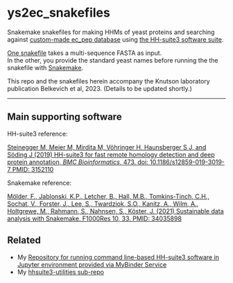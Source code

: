# ys2ec_snakefiles

Snakemake snakefiles for making HHMs of yeast proteins and searching against [custom-made ec_pep database](https://github.com/soedinglab/hh-suite/wiki#building-customized-databases) using [the HH-suite3 software suite](https://pubmed.ncbi.nlm.nih.gov/31521110/).

[One snakefile](https://github.com/fomightez/ys2ec_snakefiles/blob/main/snakefile_using_FASTA_file_for_making_hhms_of_yeast_proteins_and_searching_ec_pep_database) takes a multi-sequence FASTA as input.  
In the other, you provide the standard yeast names before running the the snakefile with [Snakemake](https://pubmed.ncbi.nlm.nih.gov/34035898/).

This repo and the snakefiles herein accompany the Knutson laboratory publication Belkevich et al, 2023. (Details to be updated shortly.)

------------------------



Main supporting software
-----------------------

HH-suite3 reference:

[Steinegger M, Meier M, Mirdita M, Vöhringer H, Haunsberger S J, and Söding J (2019)
HH-suite3 for fast remote homology detection and deep protein annotation, *BMC Bioinformatics*, 473. doi: 10.1186/s12859-019-3019-7 PMID: 3152110](https://pubmed.ncbi.nlm.nih.gov/31521110/)


Snakemake reference:

[Mölder, F., Jablonski, K.P., Letcher, B., Hall, M.B., Tomkins-Tinch, C.H., Sochat, V., Forster, J., Lee, S., Twardziok, S.O., Kanitz, A., Wilm, A., Holtgrewe, M., Rahmann, S., Nahnsen, S., Köster, J. (2021) Sustainable data analysis with Snakemake. F1000Res 10, 33. PMID: 34035898](https://pubmed.ncbi.nlm.nih.gov/34035898/)

Related
-------

- My [Repository for running command line-based HH-suite3 software in Jupyter environment provided via MyBinder Service](https://github.com/fomightez/hhsuite3-binder/)
- My [hhsuite3-utilities sub-repo](https://github.com/fomightez/sequencework/tree/master/hhsuite3-utilities)
